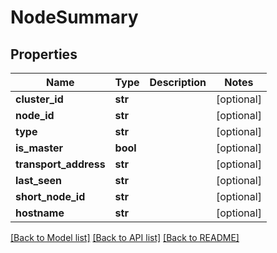 # NodeSummary

## Properties
Name | Type | Description | Notes
------------ | ------------- | ------------- | -------------
**cluster_id** | **str** |  | [optional] 
**node_id** | **str** |  | [optional] 
**type** | **str** |  | [optional] 
**is_master** | **bool** |  | [optional] 
**transport_address** | **str** |  | [optional] 
**last_seen** | **str** |  | [optional] 
**short_node_id** | **str** |  | [optional] 
**hostname** | **str** |  | [optional] 

[[Back to Model list]](../README.md#documentation-for-models) [[Back to API list]](../README.md#documentation-for-api-endpoints) [[Back to README]](../README.md)



